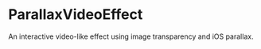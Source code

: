 ParallaxVideoEffect
===================

An interactive video-like effect using image transparency and iOS parallax.
